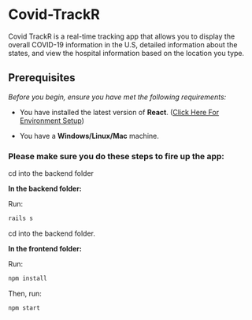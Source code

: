 
# Covid-TrackR
Covid TrackR is a real-time tracking app that allows you to display the overall COVID-19 information in the U.S, detailed information about the states, and view the hospital information based on the location you type.

## Prerequisites

*Before you begin, ensure you have met the following requirements:*

* You have installed the latest version of **React**. ([Click Here For Environment Setup](https://www.tutorialspoint.com/reactjs/reactjs_environment_setup.htm))

* You have a **Windows/Linux/Mac** machine.

### Please make sure you do these steps to fire up the app:
cd into the backend folder

**In the backend folder:**

Run:
```bash 
rails s
```
cd into the backend folder.

**In the frontend folder:**

Run:
```bash
npm install
```
Then, run:
```bash
npm start
```
